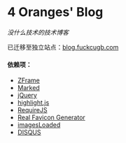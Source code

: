 # 4 Oranges' Blog

_没什么技术的技术博客_

已迁移至独立站点：[blog.fuckcugb.com](http://blog.fuckcugb.com)

#### 依赖项：

- [ZFrame](https://github.com/4Oranges/ZFrame)
- [Marked](https://github.com/chjj/marked)
- [jQuery](https://jquery.org)
- [highlight.js](https://highlightjs.org/)
- [RequireJS](http://requirejs.org/)
- [Real Favicon Generator](http://realfavicongenerator.net/)
- [imagesLoaded](http://imagesloaded.desandro.com/)
- [DISQUS](https://disqus.com)
